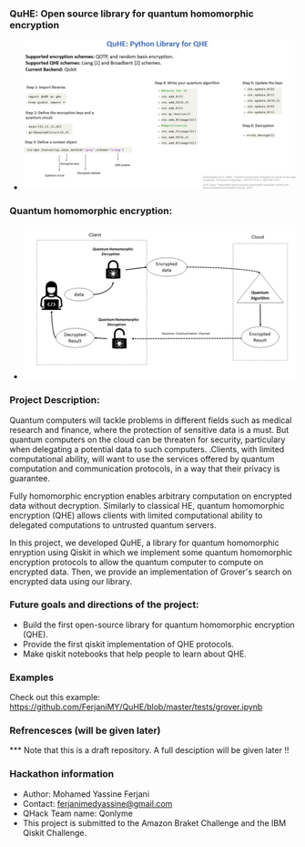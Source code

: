 ### QuHE: Open source library for quantum homomorphic encryption
- ![image](./img/QuHE.png)


### Quantum homomorphic encryption:

- ![image](./img/QFHE.png)


### Project Description: 

Quantum computers will tackle problems in different fields such as medical research and finance, where the protection of sensitive data is a must. But quantum computers on the cloud can be threaten for security, particulary when delegating a potential data to such computers. .Clients, with limited computational ability, will want to use the services offered by quantum computation and communication protocols, in a way that their privacy is guarantee.

Fully homomorphic encryption enables arbitrary computation on encrypted data without decryption.  Similarly to classical HE, quantum homomorphic encryption (QHE) allows clients with limited computational ability to delegated computations to untrusted quantum servers.

In this project, we developed QuHE, a library for quantum homomorphic enryption using Qiskit in which we implement some quantum homomorphic encryption protocols to allow the quantum computer to compute on encrypted data. Then, we provide an implementation of Grover's search on encrypted data using our library.

### Future goals and directions of the project:
* Build the first open-source library for quantum homomorphic encryption (QHE). 
* Provide the first qiskit implementation of QHE protocols.
* Make qiskit notebooks that help people to learn about QHE.


### Examples
Check out this example: https://github.com/FerjaniMY/QuHE/blob/master/tests/grover.ipynb

### Refrencesces (will be given later)

*** Note that this is a draft repository. A full desciption will be given later !!

### Hackathon information
* Author: Mohamed Yassine Ferjani
* Contact: ferjanimedyassine@gmail.com
* QHack Team name: Qonlyme
* This project is submitted to the Amazon Braket Challenge and the IBM Qiskit Challenge.
